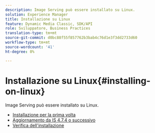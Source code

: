 ```yaml
---
description: Image Serving può essere installato su Linux.
solution: Experience Manager
title: Installazione su Linux
feature: Dynamic Media Classic, SDK/API
role: Sviluppatore, Business Practices
translation-type: tm+mt
source-git-commit: d0bc88f55f857762b3bab4c76d1e3f3dd2733d60
workflow-type: tm+mt
source-wordcount: '41'
ht-degree: 0%

---
```



# Installazione su Linux{#installing-on-linux}

Image Serving può essere installato su Linux.

* [Installazione per la prima volta](t-first-install-lin.md)
* [Aggiornamento da IS 4.7.4 o successivo](t-update-lin.md)
* [Verifica dell&#39;installazione](t-verify-install-lin.md)
